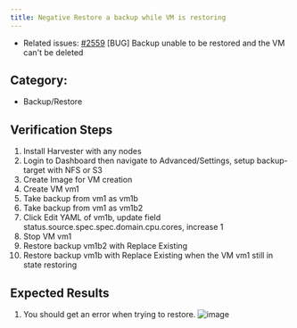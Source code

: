 ```yaml
---
title: Negative Restore a backup while VM is restoring
---
```


* Related issues: [#2559](https://github.com/harvester/harvester/issues/2559) [BUG] Backup unable to be restored and the VM can't be deleted

## Category: 
* Backup/Restore

## Verification Steps
1. Install Harvester with any nodes
1. Login to Dashboard then navigate to Advanced/Settings, setup backup-target with NFS or S3
1. Create Image for VM creation
1. Create VM vm1
1. Take backup from vm1 as vm1b
1. Take backup from vm1 as vm1b2
1. Click Edit YAML of vm1b, update field status.source.spec.spec.domain.cpu.cores, increase 1
1. Stop VM vm1
1. Restore backup vm1b2 with Replace Existing
1. Restore backup vm1b with Replace Existing when the VM vm1 still in state restoring

## Expected Results
1. You should get an error when trying to restore.
![image](https://user-images.githubusercontent.com/5370752/182722180-3e2f606b-beef-4f8b-8f33-8d235587db4b.png)